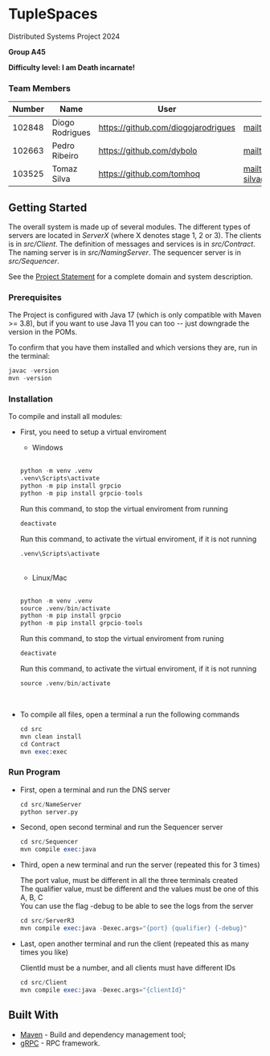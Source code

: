 # TupleSpaces

Distributed Systems Project 2024

**Group A45**

**Difficulty level: I am Death incarnate!**

### Team Members

| Number | Name            | User                                  | Email                                             |
|--------|-----------------|---------------------------------------|---------------------------------------------------|
| 102848 | Diogo Rodrigues | <https://github.com/diogojarodrigues> | <mailto:diogojarodrigues@tecnico.ulisboa.pt>      |
| 102663  | Pedro Ribeiro   | <https://github.com/dybolo>           | <mailto:pedro.melo.ribeiro@tecnico.ulisboa.pt>    |
| 103525 | Tomaz Silva     | <https://github.com/tomhoq>           | <mailto:tomaz.goncalves-silva@tecnico.ulisboa.pt> |

## Getting Started

The overall system is made up of several modules. The different types of servers are located in _ServerX_ (where X denotes stage 1, 2 or 3).
The clients is in _src/Client_.
The definition of messages and services is in _src/Contract_.
The naming server is in _src/NamingServer_.
The sequencer server is in _src/Sequencer_.


See the [Project Statement](https://github.com/tecnico-distsys/TupleSpaces) for a complete domain and system description.

### Prerequisites

The Project is configured with Java 17 (which is only compatible with Maven >= 3.8), but if you want to use Java 11 you
can too -- just downgrade the version in the POMs.

To confirm that you have them installed and which versions they are, run in the terminal:

```s
javac -version
mvn -version
```

### Installation

To compile and install all modules:

 - First, you need to setup a virtual enviroment
    <br>
    - Windows
    <br>
    
    ```s
    python -m venv .venv
    .venv\Scripts\activate
    python -m pip install grpcio
    python -m pip install grpcio-tools
    ```

    Run this command, to stop the virtual enviroment from running
    ```s 
    deactivate
    ```

    Run this command, to activate the virtual enviroment, if it is not running
    ```s 
    .venv\Scripts\activate
    ```

    <br>

    - Linux/Mac
    
    <br>

    ```s
    python -m venv .venv
    source .venv/bin/activate
    python -m pip install grpcio
    python -m pip install grpcio-tools
    ```

    Run this command, to stop the virtual enviroment from runing
    ```s 
    deactivate
    ```

    Run this command, to activate the virtual enviroment, if it is not running
    ```s 
    source .venv/bin/activate
    ```
    
    <br>
 - To compile all files, open a terminal a run the following commands
    ```s
    cd src
    mvn clean install
    cd Contract
    mvn exec:exec
    ```


### Run Program

 - First, open a terminal and run the DNS server
   ```s
   cd src/NameServer
   python server.py
   ```

 - Second, open second terminal and run the Sequencer server
   ```s
   cd src/Sequencer
   mvn compile exec:java
   ```

 - Third, open a new terminal and run the server (repeated this for 3 times)

   The port value, must be different in all the three terminals created</br>
   The qualifier value, must be different and the values must be one of this A, B, C</br>
   You can use the flag -debug to be able to see the logs from the server
   ```s
   cd src/ServerR3
   mvn compile exec:java -Dexec.args="{port} {qualifier} {-debug}"
   ```

 - Last, open another terminal and run the client (repeated this as many times you like)
   
   ClientId must be a number, and all clients must have different IDs
   ```s
   cd src/Client
   mvn compile exec:java -Dexec.args="{clientId}"
   ```

## Built With

* [Maven](https://maven.apache.org/) - Build and dependency management tool;
* [gRPC](https://grpc.io/) - RPC framework.
